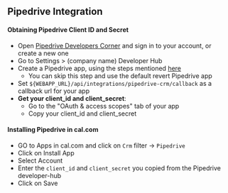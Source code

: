 ## Pipedrive Integration

#### Obtaining Pipedrive Client ID and Secret

- Open [Pipedrive Developers Corner](https://developers.pipedrive.com/) and sign in to your account, or create a new one
- Go to Settings > (company name) Developer Hub
- Create a Pipedrive app, using the steps mentioned [here](https://pipedrive.readme.io/docs/marketplace-creating-a-proper-app#create-an-app-in-5-simple-steps)
  - You can skip this step and use the default revert Pipedrive app
- Set `${WEBAPP_URL}/api/integrations/pipedrive-crm/callback` as a callback url for your app
- **Get your client_id and client_secret**:
  - Go to the "OAuth & access scopes" tab of your app
  - Copy your client_id and client_secret

#### Installing Pipedrive in cal.com

- GO to Apps in cal.com and click on `Crm` filter -> `Pipedrive`
- Click on Install App
- Select Account
- Enter the `client_id` and `client_secret` you copied from the Pipedrive developer-hub
- Click on Save
